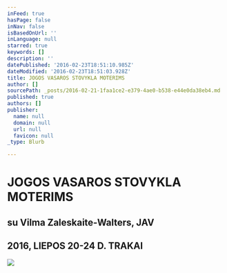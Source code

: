 ```yaml
---
inFeed: true
hasPage: false
inNav: false
isBasedOnUrl: ''
inLanguage: null
starred: true
keywords: []
description: ''
datePublished: '2016-02-23T18:51:10.985Z'
dateModified: '2016-02-23T18:51:03.928Z'
title: JOGOS VASAROS STOVYKLA MOTERIMS
author: []
sourcePath: _posts/2016-02-21-1faa1ce2-e379-4ae0-b538-e44e0da38eb4.md
published: true
authors: []
publisher:
  name: null
  domain: null
  url: null
  favicon: null
_type: Blurb

---
```

# JOGOS VASAROS STOVYKLA MOTERIMS

## su Vilma Zaleskaite-Walters, JAV

## 2016, LIEPOS 20-24 D. TRAKAI
![](https://s3-us-west-2.amazonaws.com/the-grid-img/p/09e6a9f9f0968f77f843a21f0cc673edeba3783a.jpg)